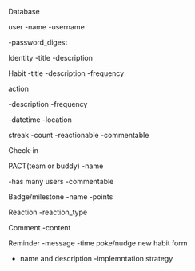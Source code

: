 Database

user
 -name
 -username
 <!-- -email? -->
 -password_digest

Identity
 -title
 -description

Habit
 -title
 -description
 -frequency
 <!-- -stackable? -->

action
  <!-- -datetime & location(implementation_intention--cue) -->
  -description
  -frequency
<!-- temptation bundling -->
<!-- Cue  -->
 -datetime
 -location
<!-- Status/progress -->

streak
 -count
 -reactionable
 -commentable

Check-in
 <!-- -belongs to a user
 -belongs to a habit -->

PACT(team or buddy)
 -name
 <!-- -habit_name -->
 -has many users
 -commentable

Badge/milestone
 -name
 -points

Reaction
 -reaction_type

Comment
 -content
 
Reminder
 -message
 -time
poke/nudge
new habit form
- name and description
-implemntation strategy